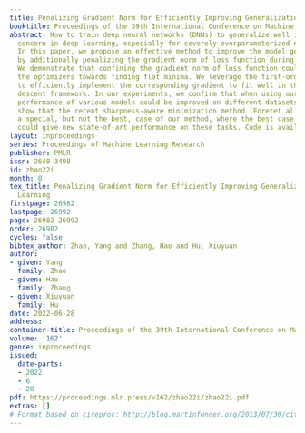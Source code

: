```yaml
---
title: Penalizing Gradient Norm for Efficiently Improving Generalization in Deep Learning
booktitle: Proceedings of the 39th International Conference on Machine Learning
abstract: How to train deep neural networks (DNNs) to generalize well is a central
  concern in deep learning, especially for severely overparameterized networks nowadays.
  In this paper, we propose an effective method to improve the model generalization
  by additionally penalizing the gradient norm of loss function during optimization.
  We demonstrate that confining the gradient norm of loss function could help lead
  the optimizers towards finding flat minima. We leverage the first-order approximation
  to efficiently implement the corresponding gradient to fit well in the gradient
  descent framework. In our experiments, we confirm that when using our methods, generalization
  performance of various models could be improved on different datasets. Also, we
  show that the recent sharpness-aware minimization method (Foretet al., 2021) is
  a special, but not the best, case of our method, where the best case of our method
  could give new state-of-art performance on these tasks. Code is available at https://github.com/zhaoyang-0204/gnp.
layout: inproceedings
series: Proceedings of Machine Learning Research
publisher: PMLR
issn: 2640-3498
id: zhao22i
month: 0
tex_title: Penalizing Gradient Norm for Efficiently Improving Generalization in Deep
  Learning
firstpage: 26982
lastpage: 26992
page: 26982-26992
order: 26982
cycles: false
bibtex_author: Zhao, Yang and Zhang, Hao and Hu, Xiuyuan
author:
- given: Yang
  family: Zhao
- given: Hao
  family: Zhang
- given: Xiuyuan
  family: Hu
date: 2022-06-28
address:
container-title: Proceedings of the 39th International Conference on Machine Learning
volume: '162'
genre: inproceedings
issued:
  date-parts:
  - 2022
  - 6
  - 28
pdf: https://proceedings.mlr.press/v162/zhao22i/zhao22i.pdf
extras: []
# Format based on citeproc: http://blog.martinfenner.org/2013/07/30/citeproc-yaml-for-bibliographies/
---
```

